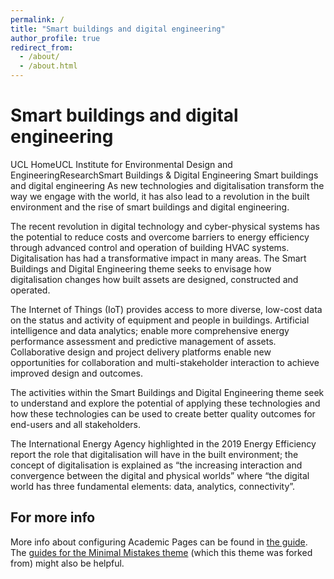 ```yaml
---
permalink: /
title: "Smart buildings and digital engineering"
author_profile: true
redirect_from: 
  - /about/
  - /about.html
---
```


Smart buildings and digital engineering
======
UCL HomeUCL Institute for Environmental Design and EngineeringResearchSmart Buildings & Digital Engineering
Smart buildings and digital engineering
As new technologies and digitalisation transform the way we engage with the world, it has also lead to a revolution in the built environment and the rise of smart buildings and digital engineering.

The recent revolution in digital technology and cyber-physical systems has the potential to reduce costs and overcome barriers to energy efficiency through advanced control and operation of building HVAC systems. Digitalisation has had a transformative impact in many areas. The Smart Buildings and Digital Engineering theme seeks to envisage how digitalisation changes how built assets are designed, constructed and operated.

The Internet of Things (IoT) provides access to more diverse, low-cost data on the status and activity of equipment and people in buildings. Artificial intelligence and data analytics; enable more comprehensive energy performance assessment and predictive management of assets. Collaborative design and project delivery platforms enable new opportunities for collaboration and multi-stakeholder interaction to achieve improved design and outcomes.

The activities within the Smart Buildings and Digital Engineering theme seek to understand and explore the potential of applying these technologies and how these technologies can be used to create better quality outcomes for end-users and all stakeholders.

The International Energy Agency highlighted in the 2019 Energy Efficiency report the role that digitalisation will have in the built environment; the concept of digitalisation is explained as “the increasing interaction and convergence between the digital and physical worlds” where “the digital world has three fundamental elements:  data, analytics, connectivity”.   


For more info
------
More info about configuring Academic Pages can be found in [the guide](https://academicpages.github.io/markdown/). The [guides for the Minimal Mistakes theme](https://mmistakes.github.io/minimal-mistakes/docs/configuration/) (which this theme was forked from) might also be helpful.
